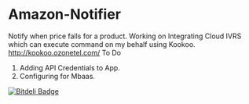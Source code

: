 # Amazon-Notifier
 Notify  when price falls for a product. Working on Integrating Cloud IVRS which can execute command  on my behalf using Kookoo.
http://kookoo.ozonetel.com/
To Do
1. Adding API Credentials to App.
2. Configuring for Mbaas.


[![Bitdeli Badge](https://d2weczhvl823v0.cloudfront.net/Ayushverma8/amazon-ivrs/trend.png)](https://bitdeli.com/free "Bitdeli Badge")


